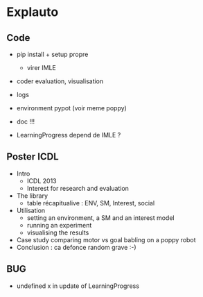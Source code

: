 # Explauto

## Code
* pip install + setup propre
    * virer IMLE
* coder evaluation, visualisation
* logs
* environment pypot (voir meme poppy)
* doc !!!

* LearningProgress depend de IMLE ?

## Poster ICDL
* Intro
    * ICDL 2013
    * Interest for research and evaluation
* The library
    * table récapitualive : ENV, SM, Interest, social
* Utilisation
    * setting an environment, a SM and an interest model
    * running an experiment
    * visualising the results
* Case study comparing motor vs goal babling on a poppy robot
* Conclusion : ca defonce random grave :-)

## BUG
* undefined x in update of LearningProgress
